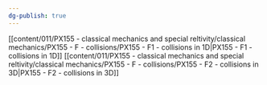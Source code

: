 ```yaml
---
dg-publish: true
---
```

[[content/011/PX155 - classical mechanics and special reltivity/classical mechanics/PX155 - F - collisions/PX155 - F1 - collisions in 1D\|PX155 - F1 - collisions in 1D]]
[[content/011/PX155 - classical mechanics and special reltivity/classical mechanics/PX155 - F - collisions/PX155 - F2 - collisions in 3D\|PX155 - F2 - collisions in 3D]]
